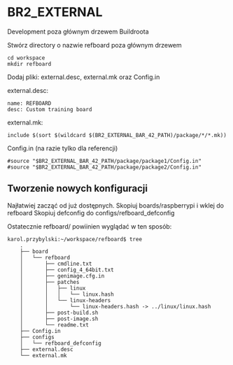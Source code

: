 # BR2_EXTERNAL

Development poza głównym drzewem Buildroota

Stwórz directory o nazwie refboard poza głównym drzewem

    cd workspace
    mkdir refboard

Dodaj pliki: external.desc, external.mk oraz Config.in

external.desc:

    name: REFBOARD
    desc: Custom training board

external.mk:

    include $(sort $(wildcard $(BR2_EXTERNAL_BAR_42_PATH)/package/*/*.mk))

Config.in (na razie tylko dla referencji)

    #source "$BR2_EXTERNAL_BAR_42_PATH/package/package1/Config.in"
    #source "$BR2_EXTERNAL_BAR_42_PATH/package/package2/Config.in"

## Tworzenie nowych konfiguracji

Najłatwiej zacząć od już dostępnych. Skopiuj boards/raspberrypi i wklej do refboard
Skopiuj defconfig do configs/refboard_defconfig

Ostatecznie refboard/ powiinien wyglądać w ten sposób:

    karol.przybylski:~/workspace/refboard$ tree
        .
        ├── board
        │   └── refboard
        │       ├── cmdline.txt
        │       ├── config_4_64bit.txt
        │       ├── genimage.cfg.in
        │       ├── patches
        │       │   ├── linux
        │       │   │   └── linux.hash
        │       │   └── linux-headers
        │       │       └── linux-headers.hash -> ../linux/linux.hash
        │       ├── post-build.sh
        │       ├── post-image.sh
        │       └── readme.txt
        ├── Config.in
        ├── configs
        │   └── refboard_defconfig
        ├── external.desc
        └── external.mk

